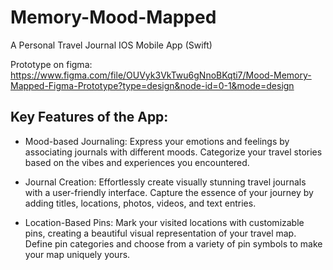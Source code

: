 # Memory-Mood-Mapped
A Personal Travel Journal IOS Mobile App (Swift)

Prototype on figma: https://www.figma.com/file/OUVyk3VkTwu6gNnoBKqti7/Mood-Memory-Mapped-Figma-Prototype?type=design&node-id=0-1&mode=design 



## Key Features of the App:

- Mood-based Journaling:
Express your emotions and feelings by associating journals with different moods.
Categorize your travel stories based on the vibes and experiences you encountered.

- Journal Creation:
Effortlessly create visually stunning travel journals with a user-friendly interface.
Capture the essence of your journey by adding titles, locations, photos, videos, and text entries.

- Location-Based Pins:
Mark your visited locations with customizable pins, creating a beautiful visual representation of your travel map.
Define pin categories and choose from a variety of pin symbols to make your map uniquely yours.



